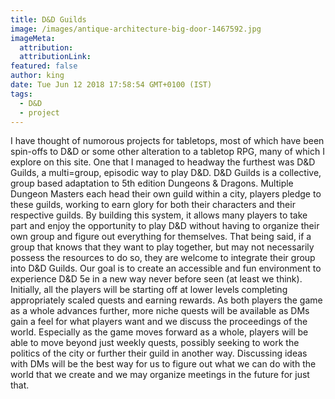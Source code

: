 ```yaml
---
title: D&D Guilds
image: /images/antique-architecture-big-door-1467592.jpg
imageMeta:
  attribution:
  attributionLink:
featured: false
author: king
date: Tue Jun 12 2018 17:58:54 GMT+0100 (IST)
tags:
  - D&D
  - project
---
```


I have thought of numorous projects for tabletops, most of which have been spin-offs to D&D or some other alteration to a tabletop RPG, many of which I explore on this site. One that I managed to headway the furthest was D&D Guilds, a multi=group, episodic way to play D&D. D&D Guilds is a collective, group based adaptation to 5th edition Dungeons & Dragons. Multiple Dungeon Masters each head their own guild within a city, players pledge to these guilds, working to earn glory for both their characters and their respective guilds. By building this system, it allows many players to take part and enjoy the opportunity to play D&D without having to organize their own group and figure out everything for themselves. That being said, if a group that knows that they want to play together, but may not necessarily possess the resources to do so, they are welcome to integrate their group into D&D Guilds. Our goal is to create an accessible and fun environment to experience D&D 5e in a new way never before seen (at least we think).
Initially, all the players will be starting off at lower levels completing appropriately scaled quests and earning rewards. As both players the game as a whole advances further, more niche quests will be available as DMs gain a feel for what players want and we discuss the proceedings of the world. Especially as the game moves forward as a whole, players will be able to move beyond just weekly quests, possibly seeking to work the politics of the city or further their guild in another way. Discussing ideas with DMs will be the best way for us to figure out what we can do with the world that we create and we may organize meetings in the future for just that.
